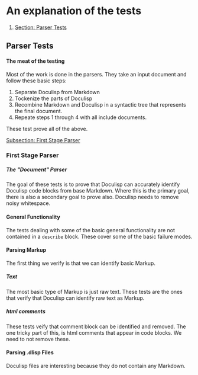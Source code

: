 <!-- GENERATED DOCUMENT DO NOT EDIT! -->
<!-- prettier-ignore-start -->
<!-- markdownlint-disable -->

# An explanation of the tests #

1. [Section: Parser Tests](#parser-tests)

## Parser Tests ##

#### The meat of the testing ####

Most of the work is done in the parsers. They take an input document and follow these basic steps:

1. Separate Doculisp from Markdown
2. Tockenize the parts of Doculisp
3. Recombine Markdown and Doculisp in a syntactic tree that represents the final document.
4. Repeate steps 1 through 4 with all include documents.

These test prove all of the above.

[Subsection: First Stage Parser](#first-stage-parser)

### First Stage Parser ###

##### The "Document" Parser #####

The goal of these tests is to prove that Doculisp can accurately identify Doculisp code blocks from base Markdown. Where this is the primary goal, there is also a secondary goal to prove also. Doculisp needs to remove noisy whitespace.

#### General Functionality ####

The tests dealing with some of the basic general functionality are not contained in a `describe` block. These cover some of the basic failure modes.

#### Parsing Markup ####

The first thing we verify is that we can identify basic Markup.

##### Text #####

The most basic type of Markup is just raw text. These tests are the ones that verify that Doculisp can identify raw text as Markup.

##### html comments #####

These tests veify that comment block can be identified and removed. The one tricky part of this, is html comments that appear in code blocks. We need to not remove these.

#### Parsing .dlisp Files ####

Doculisp files are interesting because they do not contain any Markdown.

<!-- markdownlint-restore -->
<!-- prettier-ignore-end -->
<!-- GENERATED DOCUMENT DO NOT EDIT! -->
